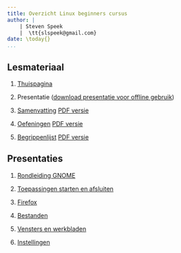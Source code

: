 ```yaml
---
title: Overzicht Linux beginners cursus
author: |
    | Steven Speek 
    |  \tt{slspeek@gmail.com}
date: \today{}
...
```

<!-- ## Linux beginners cursus
### GNOME op Debian 12
![](img/debian-logo.png){height=290px} -->
## Lesmateriaal

1. [Thuispagina](https://github.com/slspeek/linux-beginners-cursus)

1. Presentatie ([download presentatie voor offline gebruik](https://github.com/slspeek/linux-beginners-cursus/releases/latest/download/presentatie.zip))

1. [Samenvatting](samenvatting.html) [PDF versie](https://github.com/slspeek/linux-beginners-cursus/releases/latest/download/samenvatting.pdf)

1. [Oefeningen](oefeningen.html) [PDF versie](https://github.com/slspeek/linux-beginners-cursus/releases/latest/download/oefeningen.pdf)

1. [Begrippenlijst](begrippen.html) [PDF versie](https://github.com/slspeek/linux-beginners-cursus/releases/latest/download/begrippen.pdf)


## Presentaties

1. [Rondleiding GNOME](rondleiding-gnome.html)

1. [Toepassingen starten en afsluiten](toepassingen-starten-en-afsluiten.html)

1. [Firefox](firefox.html)

1. [Bestanden](bestanden.html)

1. [Vensters en werkbladen](vensters-en-werkbladen.html)

1. [Instellingen](instellingen.html)